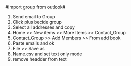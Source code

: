 #Import group from outlook#
1. Send email to Group
2. Click plus becide group
3. Select all addresses and copy
4. Home >> New items >> More Items >> Contact_Group
5. Contact_Group >> Add Members >> From add book
6. Paste emails and ok
7. File >> Save as 
8. Name.csv and set text only mode
9. remove headder from text